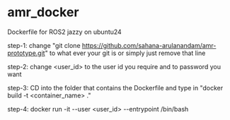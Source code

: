# amr_docker
Dockerfile for ROS2 jazzy on ubuntu24

step-1: change "git clone https://github.com/sahana-arulanandam/amr-prototype.git" to what ever your git is or simply just remove   that line

step-2: change <user_id> to the user id you require and <passwd> to password you want

step-3: CD into the folder that contains the Dockerfile and type in "docker build -t <container_name> ."

step-4: docker run -it --user <user_id> --entrypoint /bin/bash <your-image-name>
